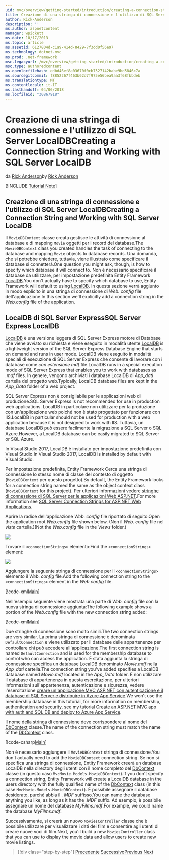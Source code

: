 ```yaml
---
uid: mvc/overview/getting-started/introduction/creating-a-connection-string
title: Creazione di una stringa di connessione e l'utilizzo di SQL Server LocalDB | Documenti Microsoft
author: Rick-Anderson
description: ''
ms.author: aspnetcontent
manager: wpickett
ms.date: 10/17/2013
ms.topic: article
ms.assetid: 6127804d-c1a9-414d-8429-7f3dd0f56e97
ms.technology: dotnet-mvc
ms.prod: .net-framework
msc.legacyurl: /mvc/overview/getting-started/introduction/creating-a-connection-string
msc.type: authoredcontent
ms.openlocfilehash: edbd46ef8a03670f0cb7527142babe9bd5846c7a
ms.sourcegitcommit: f8852267f463b62d7f975e56bea9aa3f68fbbdeb
ms.translationtype: MT
ms.contentlocale: it-IT
ms.lasthandoff: 04/06/2018
ms.locfileid: "30867918"
---
```

<a name="creating-a-connection-string-and-working-with-sql-server-localdb"></a><span data-ttu-id="9e8d8-102">Creazione di una stringa di connessione e l'utilizzo di SQL Server LocalDB</span><span class="sxs-lookup"><span data-stu-id="9e8d8-102">Creating a Connection String and Working with SQL Server LocalDB</span></span>
====================
<span data-ttu-id="9e8d8-103">da [Rick Anderson](https://github.com/Rick-Anderson)</span><span class="sxs-lookup"><span data-stu-id="9e8d8-103">by [Rick Anderson](https://github.com/Rick-Anderson)</span></span>

[!INCLUDE [Tutorial Note](sample/code-location.md)]

## <a name="creating-a-connection-string-and-working-with-sql-server-localdb"></a><span data-ttu-id="9e8d8-104">Creazione di una stringa di connessione e l'utilizzo di SQL Server LocalDB</span><span class="sxs-lookup"><span data-stu-id="9e8d8-104">Creating a Connection String and Working with SQL Server LocalDB</span></span>

<span data-ttu-id="9e8d8-105">Il `MovieDBContext` classe creata gestisce le attività di connessione al database e di mapping `Movie` oggetti per i record del database.</span><span class="sxs-lookup"><span data-stu-id="9e8d8-105">The `MovieDBContext` class you created handles the task of connecting to the database and mapping `Movie` objects to database records.</span></span> <span data-ttu-id="9e8d8-106">Una domanda, che si potrebbe chiedere, tuttavia, viene illustrato come specificare il database si connetterà.</span><span class="sxs-lookup"><span data-stu-id="9e8d8-106">One question you might ask, though, is how to specify which database it will connect to.</span></span> <span data-ttu-id="9e8d8-107">Non è necessario specificare il database da utilizzare, per impostazione predefinita Entity Framework [LocalDB](https://docs.microsoft.com/sql/database-engine/configure-windows/sql-server-2016-express-localdb).</span><span class="sxs-lookup"><span data-stu-id="9e8d8-107">You don't actually have to specify which database to use, Entity Framework will default to using [LocalDB](https://docs.microsoft.com/sql/database-engine/configure-windows/sql-server-2016-express-localdb).</span></span> <span data-ttu-id="9e8d8-108">In questa sezione verrà aggiunto in modo esplicito in una stringa di connessione di *Web. config* file dell'applicazione.</span><span class="sxs-lookup"><span data-stu-id="9e8d8-108">In this section we'll explicitly add a connection string in the *Web.config* file of the application.</span></span>

## <a name="sql-server-express-localdb"></a><span data-ttu-id="9e8d8-109">LocalDB di SQL Server Express</span><span class="sxs-lookup"><span data-stu-id="9e8d8-109">SQL Server Express LocalDB</span></span>

<span data-ttu-id="9e8d8-110">[LocalDB](https://docs.microsoft.com/sql/database-engine/configure-windows/sql-server-2016-express-localdb) è una versione leggera di SQL Server Express motore di Database che viene avviato su richiesta e viene eseguito in modalità utente.</span><span class="sxs-lookup"><span data-stu-id="9e8d8-110">[LocalDB](https://docs.microsoft.com/sql/database-engine/configure-windows/sql-server-2016-express-localdb) is a lightweight version of the SQL Server Express Database Engine that starts on demand and runs in user mode.</span></span> <span data-ttu-id="9e8d8-111">LocalDB viene eseguito in modalità speciali di esecuzione di SQL Server Express che consente di lavorare con i database come *con estensione mdf* file.</span><span class="sxs-lookup"><span data-stu-id="9e8d8-111">LocalDB runs in a special execution mode of SQL Server Express that enables you to work with databases as *.mdf* files.</span></span> <span data-ttu-id="9e8d8-112">In genere, vengono archiviati i database LocalDB di *App\_dati* cartella del progetto web.</span><span class="sxs-lookup"><span data-stu-id="9e8d8-112">Typically, LocalDB database files are kept in the *App\_Data* folder of a web project.</span></span>

<span data-ttu-id="9e8d8-113">SQL Server Express non è consigliabile per le applicazioni web di produzione.</span><span class="sxs-lookup"><span data-stu-id="9e8d8-113">SQL Server Express is not recommended for use in production web applications.</span></span> <span data-ttu-id="9e8d8-114">LocalDB in particolare non utilizzare per la produzione con un'applicazione web poiché non è stato progettato per funzionare con IIS.</span><span class="sxs-lookup"><span data-stu-id="9e8d8-114">LocalDB in particular should not be used for production with a web application because it is not designed to work with IIS.</span></span> <span data-ttu-id="9e8d8-115">Tuttavia, un database LocalDB può essere facilmente la migrazione a SQL Server o SQL Azure.</span><span class="sxs-lookup"><span data-stu-id="9e8d8-115">However, a LocalDB database can be easily migrated to SQL Server or SQL Azure.</span></span>

<span data-ttu-id="9e8d8-116">In Visual Studio 2017, LocalDB è installato per impostazione predefinita con Visual Studio.</span><span class="sxs-lookup"><span data-stu-id="9e8d8-116">In Visual Studio 2017, LocalDB is installed by default with Visual Studio.</span></span>

<span data-ttu-id="9e8d8-117">Per impostazione predefinita, Entity Framework Cerca una stringa di connessione lo stesso nome di classe del contesto di oggetto (`MovieDBContext` per questo progetto).</span><span class="sxs-lookup"><span data-stu-id="9e8d8-117">By default, the Entity Framework looks for a connection string named the same as the object context class (`MovieDBContext` for this project).</span></span> <span data-ttu-id="9e8d8-118">Per ulteriori informazioni vedere [stringhe di connessione di SQL Server per le applicazioni Web ASP.NET](https://msdn.microsoft.com/library/jj653752.aspx).</span><span class="sxs-lookup"><span data-stu-id="9e8d8-118">For more information see [SQL Server Connection Strings for ASP.NET Web Applications](https://msdn.microsoft.com/library/jj653752.aspx).</span></span>

<span data-ttu-id="9e8d8-119">Aprire la radice dell'applicazione *Web. config* file riportato di seguito.</span><span class="sxs-lookup"><span data-stu-id="9e8d8-119">Open the application root *Web.config* file shown below.</span></span> <span data-ttu-id="9e8d8-120">(Non il *Web. config* file nel *viste* cartella.)</span><span class="sxs-lookup"><span data-stu-id="9e8d8-120">(Not the *Web.config* file in the *Views* folder.)</span></span>

![](creating-a-connection-string/_static/image1.png)

<span data-ttu-id="9e8d8-121">Trovare il `<connectionStrings>` elemento:</span><span class="sxs-lookup"><span data-stu-id="9e8d8-121">Find the `<connectionStrings>` element:</span></span>

![](creating-a-connection-string/_static/image2.png)

<span data-ttu-id="9e8d8-122">Aggiungere la seguente stringa di connessione per il `<connectionStrings>` elemento il *Web. config* file.</span><span class="sxs-lookup"><span data-stu-id="9e8d8-122">Add the following connection string to the `<connectionStrings>` element in the *Web.config* file.</span></span>

[!code-xml[Main](creating-a-connection-string/samples/sample1.xml)]

<span data-ttu-id="9e8d8-123">Nell'esempio seguente viene mostrata una parte di *Web. config* file con la nuova stringa di connessione aggiunta:</span><span class="sxs-lookup"><span data-stu-id="9e8d8-123">The following example shows a portion of the *Web.config* file with the new connection string added:</span></span>

[!code-xml[Main](creating-a-connection-string/samples/sample2.xml)]

<span data-ttu-id="9e8d8-124">Due stringhe di connessione sono molto simili.</span><span class="sxs-lookup"><span data-stu-id="9e8d8-124">The two connection strings are very similar.</span></span> <span data-ttu-id="9e8d8-125">La prima stringa di connessione è denominata `DefaultConnection` e viene utilizzato per il database delle appartenenze per controllare chi può accedere all'applicazione.</span><span class="sxs-lookup"><span data-stu-id="9e8d8-125">The first connection string is named `DefaultConnection` and is used for the membership database to control who can access the application.</span></span> <span data-ttu-id="9e8d8-126">È stata aggiunta la stringa di connessione specifica un database LocalDB denominato *Movie.mdf* nella *App\_dati* cartella.</span><span class="sxs-lookup"><span data-stu-id="9e8d8-126">The connection string you've added specifies a LocalDB database named *Movie.mdf* located in the *App\_Data* folder.</span></span> <span data-ttu-id="9e8d8-127">È non utilizzare il database di appartenenza in questa esercitazione, per ulteriori informazioni sull'appartenenza, autenticazione e sicurezza, vedere l'esercitazione [creare un'applicazione MVC ASP.NET con autenticazione e il database di SQL Server e distribuire in Azure App Service](https://docs.microsoft.com/aspnet/core/security/authorization/secure-data).</span><span class="sxs-lookup"><span data-stu-id="9e8d8-127">We won't use the membership database in this tutorial, for more information on membership, authentication and security, see my tutorial [Create an ASP.NET MVC app with auth and SQL DB and deploy to Azure App Service](https://docs.microsoft.com/aspnet/core/security/authorization/secure-data).</span></span>

<span data-ttu-id="9e8d8-128">Il nome della stringa di connessione deve corrispondere al nome del [DbContext](https://msdn.microsoft.com/library/system.data.entity.dbcontext(v=vs.103).aspx) classe.</span><span class="sxs-lookup"><span data-stu-id="9e8d8-128">The name of the connection string must match the name of the [DbContext](https://msdn.microsoft.com/library/system.data.entity.dbcontext(v=vs.103).aspx) class.</span></span>

[!code-csharp[Main](creating-a-connection-string/samples/sample3.cs?highlight=15)]

<span data-ttu-id="9e8d8-129">Non è necessario aggiungere il `MovieDBContext` stringa di connessione.</span><span class="sxs-lookup"><span data-stu-id="9e8d8-129">You don't actually need to add the `MovieDBContext` connection string.</span></span> <span data-ttu-id="9e8d8-130">Se non si specifica una stringa di connessione, Entity Framework creerà un database LocalDB nella directory degli utenti con il nome completo del [DbContext](https://msdn.microsoft.com/library/system.data.entity.dbcontext(v=vs.103).aspx) classe (in questo caso `MvcMovie.Models.MovieDBContext`).</span><span class="sxs-lookup"><span data-stu-id="9e8d8-130">If you don't specify a connection string, Entity Framework will create a LocalDB database in the users directory with the fully qualified name of the [DbContext](https://msdn.microsoft.com/library/system.data.entity.dbcontext(v=vs.103).aspx) class (in this case `MvcMovie.Models.MovieDBContext`).</span></span> <span data-ttu-id="9e8d8-131">È possibile assegnare il database desiderato, purché abbia il *. MDF* suffisso.</span><span class="sxs-lookup"><span data-stu-id="9e8d8-131">You can name the database anything you like, as long as it has the *.MDF* suffix.</span></span> <span data-ttu-id="9e8d8-132">Ad esempio, è possibile assegnare un nome del database *MyFilms.mdf*.</span><span class="sxs-lookup"><span data-stu-id="9e8d8-132">For example, we could name the database *MyFilms.mdf*.</span></span>

<span data-ttu-id="9e8d8-133">Successivamente, si creerà un nuovo `MoviesController` classe che è possibile utilizzare per visualizzare i dati dei film e consentire agli utenti di creare nuove voci di film.</span><span class="sxs-lookup"><span data-stu-id="9e8d8-133">Next, you'll build a new `MoviesController` class that you can use to display the movie data and allow users to create new movie listings.</span></span>

> [!div class="step-by-step"]
> <span data-ttu-id="9e8d8-134">[Precedente](adding-a-model.md)
> [Successivo](accessing-your-models-data-from-a-controller.md)</span><span class="sxs-lookup"><span data-stu-id="9e8d8-134">[Previous](adding-a-model.md)
[Next](accessing-your-models-data-from-a-controller.md)</span></span>
